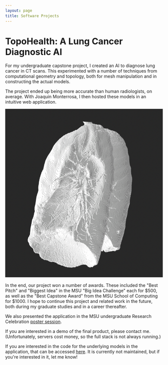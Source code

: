 ```yaml
---
layout: page
title: Software Projects
---
```


# TopoHealth: A Lung Cancer Diagnostic AI

For my undergraduate capstone project, I created an AI to diagnose lung cancer in CT 
scans. This experimented with a number of techniques from computational geometry and 
topology, both for mesh manipulation and in constructing the actual models. 

The project ended 
up being more accurate than human radiologists, on average. With 
Joaquin Monterrosa, I then hosted these models in an intuitive web application.

![lung](./assets/images/lung.png)

In the end, our project won a number of awards. These included
the "Best Pitch" and "Biggest Idea" in the MSU "Big Idea Challenge" each for
$500,
as well as the "Best Capstone Award" from the MSU School of Computing for $1000.
I hope to continue this project and 
related work in the future, both during my graduate studies and in a career 
thereafter.

We also presented the application in the MSU undergraduate Research Celebration
[poster session](./assets/thposter.png). 

If you are interested in a demo of the final product, please contact me. 
(Unfortunately, servers cost money, so the full stack is not always running.) 

If you are interested in the code for the underlying models in the application,
that can be accessed [here](https://github.com/benholmgren/topo-health-models). It is 
currently not maintained, but if you're interested 
in it, let me know!